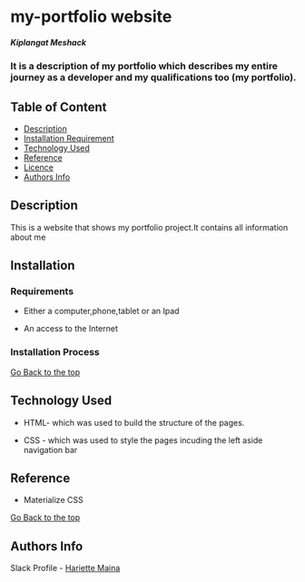 # my-portfolio website

##### Kiplangat Meshack

### It is a description of my portfolio which describes my entire journey as a developer and my qualifications too (my portfolio).

## Table of Content

- [Description](#description)
- [Installation Requirement](#Installation)
- [Technology Used](#technology-used)
- [Reference](#reference)
- [Licence](#licence)
- [Authors Info](#author-Info)

## Description

<p>This is  a website that shows my portfolio project.It contains all information about me</p>


## Installation

### Requirements

- Either a computer,phone,tablet or an Ipad

- An access to the Internet

### Installation Process

[Go Back to the top](my-portfolio)

## Technology Used

- HTML- which was used to build the structure of the pages.

- CSS - which was used to style the pages incuding the left aside navigation bar

## Reference

- Materialize CSS

[Go Back to the top](#my-portfolio)


## Authors Info

Slack Profile - [Hariette Maina](https://moringaclassroom.slack.com/team/U0)
